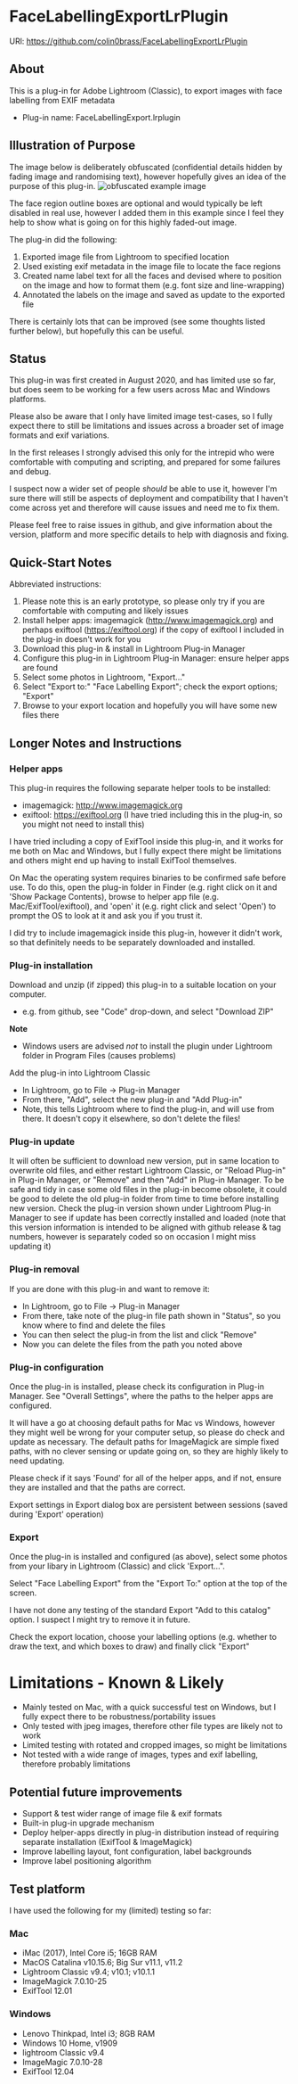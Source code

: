 # FaceLabellingExportLrPlugin
URl: https://github.com/colin0brass/FaceLabellingExportLrPlugin

## About
This is a plug-in for Adobe Lightroom (Classic), to export images with face labelling from EXIF metadata
* Plug-in name: FaceLabellingExport.lrplugin

## Illustration of Purpose
The image below is deliberately obfuscated (confidential details hidden by fading image and randomising text), however
hopefully gives an idea of the purpose of this plug-in.
![obfuscated example image](https://github.com/colin0brass/FaceLabellingExportLrPlugin/blob/master/obfuscated_label_test.jpg)

The face region outline boxes are optional and would typically be left disabled in real use, however I added them
in this example since I feel they help to show what is going on for this highly faded-out image.

The plug-in did the following:
1. Exported image file from Lightroom to specified location
2. Used existing exif metadata in the image file to locate the face regions
3. Created name label text for all the faces and devised where to position on the image and how to format them
(e.g. font size and line-wrapping)
4. Annotated the labels on the image and saved as update to the exported file

There is certainly lots that can be improved (see some thoughts listed further below), but hopefully this can be useful.

## Status
This plug-in was first created in August 2020, and has limited use so far, 
but does seem to be working for a few users across Mac and Windows platforms.

Please also be aware that I only have limited image test-cases, so I fully expect there to still be limitations and 
issues across a broader set of image formats and exif variations.

In the first releases I strongly advised this only for the intrepid who were comfortable with computing and scripting,
and prepared for some failures and debug.

I suspect now a wider set of people _should_ be able to use it, however I'm sure there will still be aspects of
deployment and compatibility that I haven't come across yet and therefore will cause issues and need me to fix them.

Please feel free to raise issues in github, and give information about the version, platform and more specific details
to help with diagnosis and fixing.

## Quick-Start Notes
Abbreviated instructions:
1. Please note this is an early prototype, so please only try if you are comfortable with computing and likely issues
2. Install helper apps: imagemagick (http://www.imagemagick.org) and perhaps exiftool (https://exiftool.org) if the
copy of exiftool I included in the plug-in doesn't work for you
3. Download this plug-in & install in Lightroom Plug-in Manager
4. Configure this plug-in in Lightroom Plug-in Manager: ensure helper apps are found
5. Select some photos in Lightroom, "Export..."
6. Select "Export to:" "Face Labelling Export"; check the export options; "Export"
7. Browse to your export location and hopefully you will have some new files there

## Longer Notes and Instructions
### Helper apps
This plug-in requires the following separate helper tools to be installed:
* imagemagick: http://www.imagemagick.org
* exiftool: https://exiftool.org    (I have tried including this in the plug-in, so you might not need to install this)

I have tried including a copy of ExifTool inside this plug-in, and it works for me both on Mac and Windows, but I
fully expect there might be limitations and others might end up having to install ExifTool themselves.

On Mac the operating system requires binaries to be confirmed safe before use. To do this, open the plug-in folder 
in Finder (e.g. right click on it and 'Show Package Contents), browse to helper app file (e.g. Mac/ExifTool/exiftool), 
and 'open' it (e.g. right click and select 'Open') to prompt the OS to look at it and ask you if you trust it.

I did try to include imagemagick inside this plug-in, however it didn't work, so that definitely needs to be separately
downloaded and installed.

### Plug-in installation
Download and unzip (if zipped) this plug-in to a suitable location on your computer.
* e.g. from github, see "Code" drop-down, and select "Download ZIP"

**Note**
* Windows users are advised _not_ to install the plugin under Lightroom folder in Program Files (causes problems)

Add the plug-in into Lightroom Classic
* In Lightroom, go to File -> Plug-in Manager
* From there, "Add", select the new plug-in and "Add Plug-in"
* Note, this tells Lightroom where to find the plug-in, and will use from there. It doesn't copy it elsewhere, so don't delete the files!

### Plug-in update
It will often be sufficient to download new version, put in same location to overwrite old files,
and either restart Lightroom Classic, or "Reload Plug-in" in Plug-in Manager, or "Remove" and then "Add" in Plug-in Manager.
To be safe and tidy in case some old files in the plug-in become obsolete, it could be good to delete the old plug-in folder from time to time before installing new version.
Check the plug-in version shown under Lightroom Plug-in Manager to see if update has been correctly installed and loaded
(note that this version information is intended to be aligned with github release & tag numbers, however is separately coded so on occasion I might miss updating it)

### Plug-in removal
If you are done with this plug-in and want to remove it:
* In Lightroom, go to File -> Plug-in Manager
* From there, take note of the plug-in file path shown in "Status", so you know where to find and delete the files
* You can then select the plug-in from the list and click "Remove"
* Now you can delete the files from the path you noted above

### Plug-in configuration
Once the plug-in is installed, please check its configuration in Plug-in Manager.
See "Overall Settings", where the paths to the helper apps are configured.

It will have a go at choosing default paths for Mac vs Windows, however they might well be wrong for your computer 
setup, so please do check and update as necessary. The default paths for ImageMagick are simple fixed paths, with no
clever sensing or update going on, so they are highly likely to need updating.

Please check if it says 'Found' for all of the helper apps, and if not, ensure they are installed and that the 
paths are correct.

Export settings in Export dialog box are persistent between sessions (saved during 'Export' operation)

### Export
Once the plug-in is installed and configured (as above), select some photos from your libary in Lightroom (Classic) 
and click 'Export...".

Select "Face Labelling Export" from the "Export To:" option at the top of the screen.

I have not done any testing of the standard Export "Add to this catalog" option. I suspect I might try to remove it 
in future.

Check the export location, choose your labelling options (e.g. whether to draw the text, and which boxes to draw)
and finally click "Export"

# Limitations - Known & Likely
* Mainly tested on Mac, with a quick successful test on Windows, but I fully expect there to be robustness/portability issues
* Only tested with jpeg images, therefore other file types are likely not to work
* Limited testing with rotated and cropped images, so might be limitations
* Not tested with a wide range of images, types and exif labelling, therefore probably limitations

## Potential future improvements
* Support & test wider range of image file & exif formats
* Built-in plug-in upgrade mechanism
* Deploy helper-apps directly in plug-in distribution instead of requiring separate installation (ExifTool & ImageMagick)
* Improve labelling layout, font configuration, label backgrounds
* Improve label positioning algorithm

## Test platform
I have used the following for my (limited) testing so far:

### Mac
* iMac (2017), Intel Core i5; 16GB RAM
* MacOS Catalina v10.15.6; Big Sur v11.1, v11.2
* Lightroom Classic v9.4; v10.1; v10.1.1
* ImageMagick 7.0.10-25
* ExifTool 12.01

### Windows
* Lenovo Thinkpad, Intel i3; 8GB RAM
* Windows 10 Home, v1909
* lightroom Classic v9.4
* ImageMagic 7.0.10-28
* ExifTool 12.04